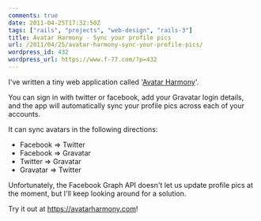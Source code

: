 ```yaml
---
comments: true
date: 2011-04-25T17:32:50Z
tags: ["rails", "projects", "web-design", "rails-3"]
title: Avatar Harmony - Sync your profile pics
url: /2011/04/25/avatar-harmony-sync-your-profile-pics/
wordpress_id: 432
wordpress_url: https://www.f-77.com/?p=432
---
```


I've written a tiny web application called '<a href="https://avatarharmony.com">Avatar Harmony</a>'.

You can sign in with twitter or facebook, add your Gravatar login details, and the app will automatically sync your profile pics across each of your accounts.

It can sync avatars in the following directions:

<ul>
	<li>Facebook =&gt; Twitter</li>
	<li>Facebook =&gt; Gravatar</li>
	<li>Twitter =&gt; Gravatar</li>
	<li>Gravatar =&gt; Twitter</li>
</ul>

<p>Unfortunately, the Facebook Graph API doesn't let us update profile pics at the moment, but I'll keep looking around for a solution.</p>

<p>Try it out at <a href="https://avatarharmony.com">https://avatarharmony.com</a>!</p>
